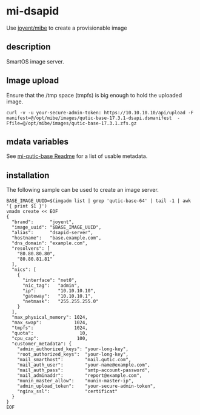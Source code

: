mi-dsapid
=========

Use [joyent/mibe](https://github.com/joyent/mibe) to create a provisionable image

## description

SmartOS image server.

## Image upload

Ensure that the /tmp space (tmpfs) is big enough to hold the uploaded image.

```
curl -v -u your-secure-admin-token: https://10.10.10.10/api/upload -F manifest=@/opt/mibe/images/qutic-base-17.3.1-dsapi.dsmanifest  -Ffile=@/opt/mibe/images/qutic-base-17.3.1.zfs.gz
```

## mdata variables

See [mi-qutic-base Readme](https://github.com/jfqd/mi-qutic-base/blob/master/README.md) for a list of usable metadata.

## installation

The following sample can be used to create an image server.

```
BASE_IMAGE_UUID=$(imgadm list | grep 'qutic-base-64' | tail -1 | awk '{ print $1 }')
vmadm create << EOF
{
  "brand":      "joyent",
  "image_uuid": "$BASE_IMAGE_UUID",
  "alias":      "dsapid-server",
  "hostname":   "base.example.com",
  "dns_domain": "example.com",
  "resolvers": [
    "80.80.80.80",
    "80.80.81.81"
  ],
  "nics": [
    {
      "interface": "net0",
      "nic_tag":   "admin",
      "ip":        "10.10.10.10",
      "gateway":   "10.10.10.1",
      "netmask":   "255.255.255.0"
    }
  ],
  "max_physical_memory": 1024,
  "max_swap":            1024,
  "tmpfs":               1024,
  "quota":                 10,
  "cpu_cap":              100,
  "customer_metadata": {
    "admin_authorized_keys": "your-long-key",
    "root_authorized_keys":  "your-long-key",
    "mail_smarthost":        "mail.qutic.com",
    "mail_auth_user":        "your-name@example.com",
    "mail_auth_pass":        "smtp-account-password",
    "mail_adminaddr":        "report@example.com",
    "munin_master_allow":    "munin-master-ip",
    "admin_upload_token":    "your-secure-admin-token",
    "nginx_ssl":             "certificat"
  }
}
EOF
```
